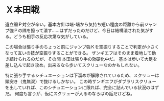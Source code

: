 # Ｘ本田戦

遠立弱Ｐ対空が辛い。基本方針は端-端から気持ち短い程度の距離から前ジャンプ強Ｐの隅を擦って潰す……はずだったのだけど、今日は結構潰された気がする。どうも相手の反応次第な気がしている。

この場合は張り手のちょっと前にジャンプ強Ｋを空振りすることで判定が小さくなって互いの技が空振りすることができる。
ザンギエフはそのまま着地して動き続けられるのだが、その間 本田は張り手の効硬化中だ。
基本は歩いて大足を差し込んで起き攻め。出来るなら歩いてスクリューなのかもしれない。

特に張り手するシチュエーションは下溜めが解除されているため、スクリューは頭突き（鬼無双）で抜けるしかない。
この時ザンギエフがダブラリスクリューを出していれば、このシチュエーションに限れば、完全に詰んでいる状況のはずだ。
何度も言うが、仮にスクリューが入るのならばの話だけどね。
